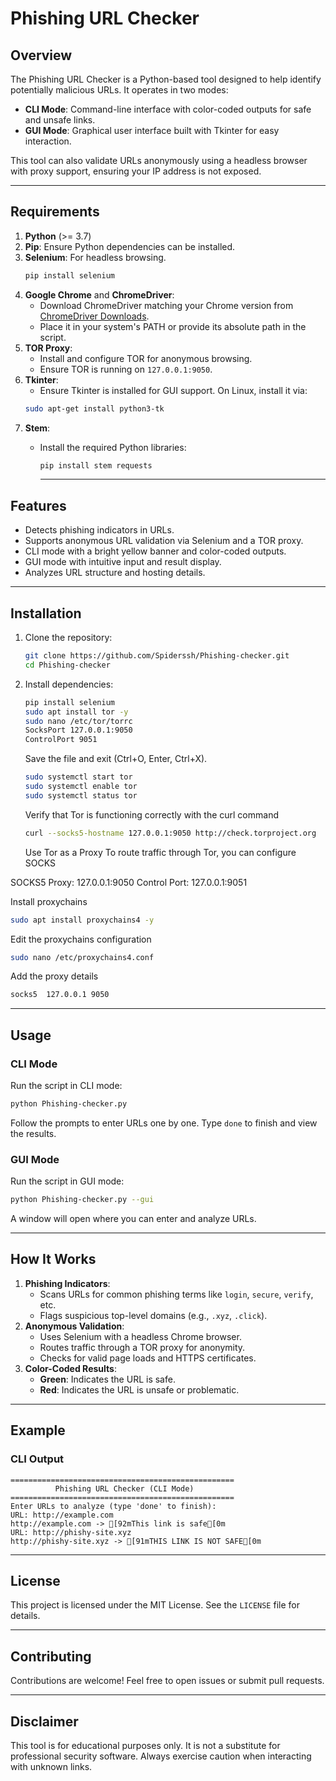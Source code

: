 # Phishing URL Checker

## Overview
The Phishing URL Checker is a Python-based tool designed to help identify potentially malicious URLs. It operates in two modes:
- **CLI Mode**: Command-line interface with color-coded outputs for safe and unsafe links.
- **GUI Mode**: Graphical user interface built with Tkinter for easy interaction.

This tool can also validate URLs anonymously using a headless browser with proxy support, ensuring your IP address is not exposed.

---

## Requirements
1. **Python** (>= 3.7)
2. **Pip**: Ensure Python dependencies can be installed.
3. **Selenium**: For headless browsing.
   ```bash
   pip install selenium
   ```
4. **Google Chrome** and **ChromeDriver**:
   - Download ChromeDriver matching your Chrome version from [ChromeDriver Downloads](https://sites.google.com/chromium.org/driver/).
   - Place it in your system's PATH or provide its absolute path in the script.
5. **TOR Proxy**:
   - Install and configure TOR for anonymous browsing.
   - Ensure TOR is running on `127.0.0.1:9050`.
6. **Tkinter**:
   - Ensure Tkinter is installed for GUI support. On Linux, install it via:
   ```bash
   sudo apt-get install python3-tk
   ```
8. **Stem**:
   - Install the required Python libraries:
     ```bash
     pip install stem requests
     ```

     ---
     
## Features
- Detects phishing indicators in URLs.
- Supports anonymous URL validation via Selenium and a TOR proxy.
- CLI mode with a bright yellow banner and color-coded outputs.
- GUI mode with intuitive input and result display.
- Analyzes URL structure and hosting details.

---

## Installation
1. Clone the repository:
   ```bash
   git clone https://github.com/Spiderssh/Phishing-checker.git
   cd Phishing-checker
   ```
2. Install dependencies:
   ```bash
   pip install selenium
   sudo apt install tor -y
   sudo nano /etc/tor/torrc
   SocksPort 127.0.0.1:9050
   ControlPort 9051
   ```
   Save the file and exit (Ctrl+O, Enter, Ctrl+X).
   ```bash
   sudo systemctl start tor
   sudo systemctl enable tor
   sudo systemctl status tor
   ```
   Verify that Tor is functioning correctly with the curl command
   ```bash
   curl --socks5-hostname 127.0.0.1:9050 http://check.torproject.org
   ```
   Use Tor as a Proxy
To route traffic through Tor, you can configure SOCKS

SOCKS5 Proxy: 127.0.0.1:9050
Control Port: 127.0.0.1:9051

Install proxychains
```bash
sudo apt install proxychains4 -y
```

Edit the proxychains configuration
```bash
sudo nano /etc/proxychains4.conf
```
Add the proxy details
```bash
socks5  127.0.0.1 9050
```

---

## Usage

### CLI Mode
Run the script in CLI mode:
```bash
python Phishing-checker.py
```
Follow the prompts to enter URLs one by one. Type `done` to finish and view the results.

### GUI Mode
Run the script in GUI mode:
```bash
python Phishing-checker.py --gui
```
A window will open where you can enter and analyze URLs.

---

## How It Works
1. **Phishing Indicators**:
   - Scans URLs for common phishing terms like `login`, `secure`, `verify`, etc.
   - Flags suspicious top-level domains (e.g., `.xyz`, `.click`).
2. **Anonymous Validation**:
   - Uses Selenium with a headless Chrome browser.
   - Routes traffic through a TOR proxy for anonymity.
   - Checks for valid page loads and HTTPS certificates.
3. **Color-Coded Results**:
   - **Green**: Indicates the URL is safe.
   - **Red**: Indicates the URL is unsafe or problematic.

---

## Example
### CLI Output
```
==================================================
          Phishing URL Checker (CLI Mode)          
==================================================
Enter URLs to analyze (type 'done' to finish):
URL: http://example.com
http://example.com -> [92mThis link is safe[0m
URL: http://phishy-site.xyz
http://phishy-site.xyz -> [91mTHIS LINK IS NOT SAFE[0m
```

---

## License
This project is licensed under the MIT License. See the `LICENSE` file for details.

---

## Contributing
Contributions are welcome! Feel free to open issues or submit pull requests.

---

## Disclaimer
This tool is for educational purposes only. It is not a substitute for professional security software. Always exercise caution when interacting with unknown links.
